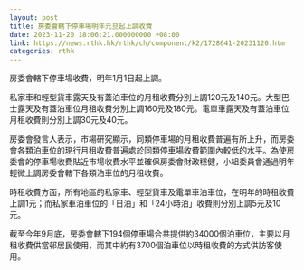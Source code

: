 ```yaml
---
layout: post
title: 房委會轄下停車場明年元旦起上調收費
date: 2023-11-20 18:06:21.000000000 +08:00
link: https://news.rthk.hk/rthk/ch/component/k2/1728641-20231120.htm
categories: rthk
---
```


房委會轄下停車場收費，明年1月1日起上調。

私家車和輕型貨車露天及有蓋泊車位的月租收費分別上調120元及140元。大型巴士露天及有蓋泊車位月租收費分別上調160元及180元。電單車露天及有蓋泊車位月租收費則分別上調30元及40元。

房委會發言人表示，市場研究顯示，同類停車場的月租收費普遍有所上升，而房委會各類泊車位的現行月租收費普遍處於同類停車場收費範圍內較低的水平。為使房委會的停車場收費貼近市場收費水平並確保房委會財政穩健，小組委員會通過明年輕微上調房委會轄下各類泊車位的月租收費。

時租收費方面，所有地區的私家車、輕型貨車及電單車泊車位，在明年的時租收費上調1元；而私家車泊車位的「日泊」和「24小時泊」收費則分別上調5元及10元。

截至今年9月底，房委會轄下194個停車場合共提供約34000個泊車位，主要以月租收費供當邨居民使用，而其中約有3700個泊車位以時租收費的方式供訪客使用。
